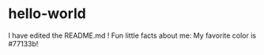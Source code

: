 # hello-world
I have edited the README.md !
Fun little facts about me:
  My favorite color is #77133b!
  
